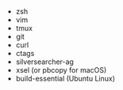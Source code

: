 - zsh
- vim
- tmux
- git
- curl
- ctags
- silversearcher-ag
- xsel (or pbcopy for macOS)
- build-essential (Ubuntu Linux)
